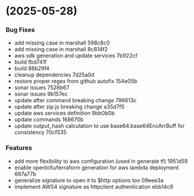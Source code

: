 #  (2025-05-28)


### Bug Fixes

* add missing case in marshall 598c8c0
* add missing case in marshall 8c814f2
* aws sdk generation and update services 7b922cf
* build fbd741f
* build 88b29f4
* cleanup dependencies 7d25a0d
* restore proper regex from github autofix 154e05b
* sonar issues 7528b67
* sonar issues 9b157ec
* update after command breaking change 796613c
* update after zip.js breaking change a35d7f5
* update aws services definition 9bb0b0b
* update commands 168670b
* update output_hash calculation to use base64.base64EncArrBuff for consistency 70cf535


### Features

* add more flexibility to aws configuration (used in generate tf) 1951d59
* enable opentofu/terraform generation for aws lambda deployment 667a77b
* generalize signature to open it to $http options too 09eee3a
* implement AWS4 signature as httpclient authentication ebb14c8



